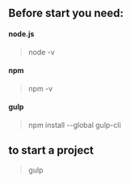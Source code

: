 ## Before start you need:
#### node.js
> node -v
#### npm
> npm -v
#### gulp
> npm install --global gulp-cli

## to start a project
> gulp

